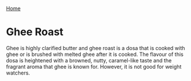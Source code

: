 [Home](index)

# Ghee Roast

Ghee is highly clarified butter and ghee roast is  a dosa that is cooked with ghee or is brushed with melted ghee after it is cooked.
The flavour of this dosa is heightened with a browned, nutty, caramel-like taste and the fragrant aroma that ghee is known for.
However, it is not good for weight watchers.

